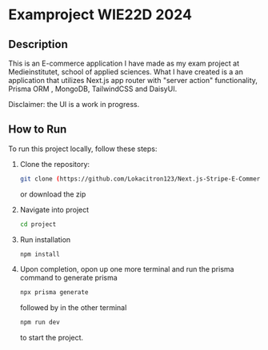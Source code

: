 # Examproject WIE22D 2024

## Description

This is an E-commerce application I have made as my exam project at Medieinstitutet, school of applied sciences.
What I have created is a an application that utilizes Next.js app router with "server action" functionality, Prisma ORM , MongoDB, TailwindCSS and DaisyUI.

Disclaimer: the UI is a work in progress.

## How to Run

To run this project locally, follow these steps:

1. Clone the repository:

   ```bash
   git clone (https://github.com/Lokacitron123/Next.js-Stripe-E-Commerce-.git)
   ```

   or download the zip

2. Navigate into project

   ```bash
   cd project
   ```

3. Run installation
   ```bash
   npm install
   ```
4. Upon completion, opon up one more terminal and run the prisma command to generate prisma

   ```bash
   npx prisma generate
   ```

   followed by in the other terminal

   ```bash
   npm run dev
   ```

   to start the project.

